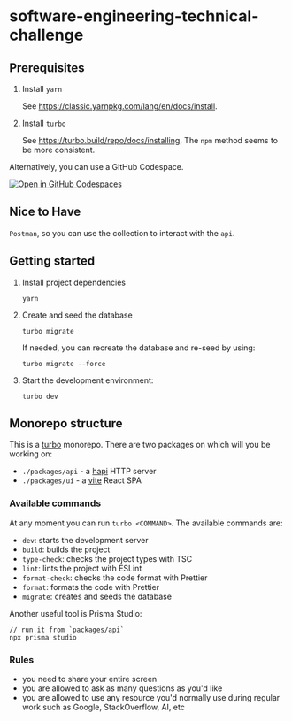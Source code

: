 # software-engineering-technical-challenge

## Prerequisites

1. Install `yarn`

    See https://classic.yarnpkg.com/lang/en/docs/install.

2. Install `turbo`

    See https://turbo.build/repo/docs/installing.
    The `npm` method seems to be more consistent.

Alternatively, you can use a GitHub Codespace.

[![Open in GitHub Codespaces](https://github.com/codespaces/badge.svg)](https://codespaces.new/tatango/software-engineer-technical-challenge)

## Nice to Have

`Postman`, so you can use the collection to interact with the `api`.

## Getting started

1. Install project dependencies

    ```
    yarn
    ```

1.  Create and seed the database

    ```
    turbo migrate
    ```

    If needed, you can recreate the database and re-seed by using:

    ```
    turbo migrate --force
    ```

2. Start the development environment:

    ```
    turbo dev
    ```

## Monorepo structure

This is a [turbo](https://turbo.build/repo/docs) monorepo. There are two packages on which will you be working on:

- `./packages/api` - a [hapi](https://hapi.dev/) HTTP server
- `./packages/ui` - a [vite](https://vitejs.dev/guide/) React SPA

### Available commands

At any moment you can run `turbo <COMMAND>`. The available commands are:

- `dev`: starts the development server
- `build`: builds the project
- `type-check`: checks the project types with TSC
- `lint`: lints the project with ESLint
- `format-check`: checks the code format with Prettier
- `format`: formats the code with Prettier
- `migrate`: creates and seeds the database

Another useful tool is Prisma Studio:

```
// run it from `packages/api`
npx prisma studio
```

### Rules

- you need to share your entire screen
- you are allowed to ask as many questions as you'd like
- you are allowed to use any resource you'd normally use during regular work such as Google, StackOverflow, AI, etc
